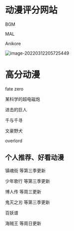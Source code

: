 # 动漫评分网站

BGM

MAL

Anikore

![image-20220312205725449](https://s2.loli.net/2022/04/18/NR2Z7bzPdpcmW6O.png)

# 高分动漫

fate zero

某科学的超电磁炮

进击的巨人

千与千寻

文豪野犬

overlord

## 个人推荐、好看动漫

镇魂街 等第三季更新

少年歌行 等第三季更新

博人传 等周三更新

鬼灭之刃 等第三季更新

百妖谱 

海贼王 等周日更新